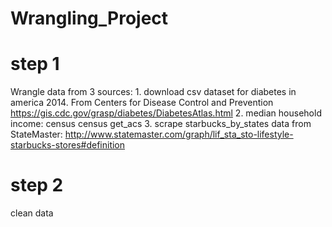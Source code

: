 # Wrangling_Project

# step 1
Wrangle data from 3 sources: 
1. 
download csv dataset for diabetes in america 2014. From Centers for Disease Control and Prevention
https://gis.cdc.gov/grasp/diabetes/DiabetesAtlas.html
2. 
median household income: census 
census get_acs
3.
scrape starbucks_by_states data from StateMaster: 
http://www.statemaster.com/graph/lif_sta_sto-lifestyle-starbucks-stores#definition

# step 2
clean data

